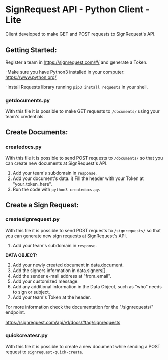 # SignRequest API - Python Client - Lite

Client developed to make GET and POST requests to SignRequest's API.

## Getting Started:

Register a team in https://signrequest.com/#/ and generate a Token.

-Make sure you have Python3 installed in your computer:
https://www.python.org/

-Install Requests library running ```pip3 install requests``` in your shell. 

### getdocuments.py

With this file it is possible to make GET requests to ```/documents/``` using your team's credentials.

## Create Documents:

### createdocs.py

With this file it is possible to send POST requests to ```/documents/``` so that you can create new documents at SignRequest's API. 

1. Add your team's subdomain in ```response```.
2. Add your document's data.
i) Fill the header with your Token at "your_token_here".
3. Run the code with ```python3 createdocs.py```.

## Create a Sign Request:

### createsignrequest.py

With this file it is possible to send POST requests to ```/signrequests/``` so that you can generate new sign requests at SignRequest's API.

1. Add your team's subdomain in ```response```.

**DATA OBJECT:** 

2. Add your newly created document in data.document.
3. Add the signers information in data.signers[].
4. Add the sender e-mail address at "from_email".
5. Add your customized message.
6. Add any additional information in the Data Object, such as "who" needs to sign or subject.
7. Add your team's Token at the header.

For more information check the documentation for the "/signrequests/" endpoint.

https://signrequest.com/api/v1/docs/#tag/signrequests

### quickcreatesr.py 

With this file it is possible to create a new document while sending a POST request to ```signrequest-quick-create```.
